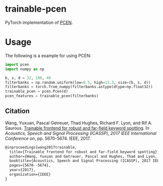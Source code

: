 # trainable-pcen
PyTorch implementation of [PCEN](https://arxiv.org/pdf/1607.05666.pdf).

# Usage
The following is a example for using PCEN:
```python
import pcen
import numpy as np

b, s, d = 32, 100, 40
filterbanks = np.random.uniform(low=0.5, high=13.3, size=(b, s, d))
filterbanks = torch.from_numpy(filterbanks.astype(dtype=np.float32))
trainable_pcen = pcen.Pcen(d)
pcen_features = trainable_pcen(filterbanks)
```

## Citation
Wang, Yuxuan, Pascal Getreuer, Thad Hughes, Richard F. Lyon, and Rif A. Saurous. [Trainable frontend for robust and far-field keyword spotting](https://arxiv.org/pdf/1607.05666.pdf). In _Acoustics, Speech and Signal Processing (ICASSP), 2017 IEEE International Conference on_, pp. 5670-5674. IEEE, 2017.
```tex
@inproceedings{wang2017trainable,
  title={Trainable frontend for robust and far-field keyword spotting},
  author={Wang, Yuxuan and Getreuer, Pascal and Hughes, Thad and Lyon, Richard F and Saurous, Rif A},
  booktitle={Acoustics, Speech and Signal Processing (ICASSP), 2017 IEEE International Conference on},
  pages={5670--5674},
  year={2017},
  organization={IEEE}
}
```
